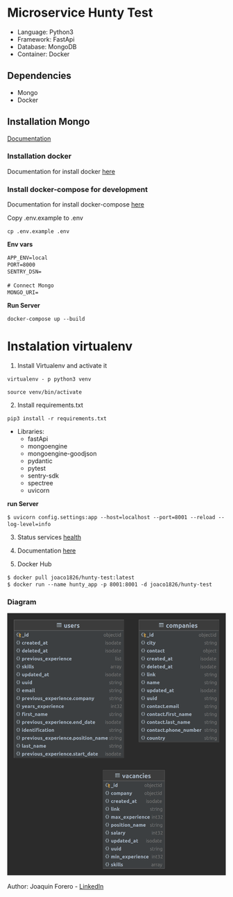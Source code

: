 # Microservice Hunty Test

-   Language: Python3
-   Framework: FastApi
-   Database: MongoDB
-   Container: Docker


## Dependencies

- Mongo
- Docker

## Installation Mongo

[Documentation](https://www.mongodb.com/docs/manual/installation/)


### Installation docker

Documentation for install docker [here](https://docs.docker.com/engine/install/)

### Install docker-compose for development

Documentation for install docker-compose [here](https://docs.docker.com/compose/install/)

Copy .env.example to .env
```
cp .env.example .env
```

**Env vars**

```
APP_ENV=local
PORT=8000
SENTRY_DSN=

# Connect Mongo
MONGO_URI=
```

**Run Server**
```
docker-compose up --build
```

# Instalation virtualenv

1.  Install Virtualenv and activate it

```
virtualenv - p python3 venv
```

```
source venv/bin/activate
```

2.  Install requirements.txt

```
pip3 install -r requirements.txt
```
-   Libraries:
    - fastApi
    - mongoengine
    - mongoengine-goodjson
    - pydantic
    - pytest
    - sentry-sdk
    - spectree
    - uvicorn

**run Server**
```
$ uvicorn config.settings:app --host=localhost --port=8001 --reload --log-level=info
```

3. Status services [health](https://0.0.0.0:8001/health)


4. Documentation
[here](https://0.0.0.0:8001/docs)

5. Docker Hub
```
$ docker pull joaco1826/hunty-test:latest
$ docker run --name hunty_app -p 8001:8001 -d joaco1826/hunty-test
```

### Diagram

![](Hunty_model.png)


Author: Joaquin Forero - [LinkedIn](https://www.linkedin.com/in/joaquin-forero-olaciregui/)
